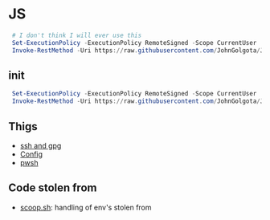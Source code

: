 # JS

```powershell
 # I don't think I will ever use this
 Set-ExecutionPolicy -ExecutionPolicy RemoteSigned -Scope CurrentUser
 Invoke-RestMethod -Uri https://raw.githubusercontent.com/JohnGolgota/JS/main/winget.init.ps1 | Invoke-Expression
```

## init

```powershell
 Set-ExecutionPolicy -ExecutionPolicy RemoteSigned -Scope CurrentUser
 Invoke-RestMethod -Uri https://raw.githubusercontent.com/JohnGolgota/JS/main/init.ps1 | Invoke-Expression
```

## Thigs

- [ssh and gpg](./notas/sshAndGPG.md#ssh-and-gpg-info)
- [Config](./.config/README.md)
- [pwsh](./notas/pwsh.md)

## Code stolen from

- [scoop.sh](https://github.com/ScoopInstaller/Scoop): handling of env's stolen from
